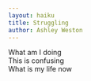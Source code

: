 ```yaml
---
layout: haiku
title: Struggling
author: Ashley Weston
---
```


What am I doing <br>
This is confusing <br>
What is my life now <br>  
